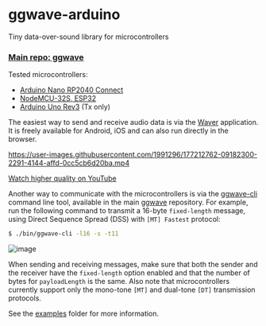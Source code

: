 # ggwave-arduino

Tiny data-over-sound library for microcontrollers

### [Main repo: ggwave](https://github.com/ggerganov/ggwave)

Tested microcontrollers:
- [Arduino Nano RP2040 Connect](https://docs.arduino.cc/hardware/nano-rp2040-connect)
- [NodeMCU-32S, ESP32](https://www.waveshare.com/nodemcu-32s.htm)
- [Arduino Uno Rev3](https://store-usa.arduino.cc/products/arduino-uno-rev3) (Tx only)

The easiest way to send and receive audio data is via the [Waver](https://github.com/ggerganov/ggwave/tree/master/examples/waver) application. It is freely available for Android, iOS and can also run directly in the browser.

https://user-images.githubusercontent.com/1991296/177212762-09182300-2291-4144-affd-0cc5cb6d20ba.mp4

[Watch higher quality on YouTube](https://youtu.be/aj_GLBtU3Vw)

Another way to communicate with the microcontrollers is via the [ggwave-cli](https://github.com/ggerganov/ggwave/tree/master/examples/ggwave-cli) command line tool, available in the main [ggwave](https://github.com/ggerganov/ggwave) repository. For example, run the following command to transmit a 16-byte `fixed-length` message, using Direct Sequence Spread (DSS) with `[MT] Fastest` protocol:

```bash
$ ./bin/ggwave-cli -l16 -s -t11
```

![image](https://user-images.githubusercontent.com/1991296/177856175-d43fc9aa-1a10-4270-80e4-765a361b30d7.png)

When sending and receiving messages, make sure that both the sender and the receiver have the `fixed-length` option enabled and that the number of bytes for `payloadLength` is the same. Also note that microcontrollers currently support only the mono-tone `[MT]` and dual-tone `[DT]` transmission protocols.

See the [examples](examples) folder for more information.
